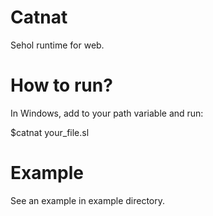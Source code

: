 # Catnat
Sehol runtime for web.
# How to run?

In Windows, add to your path variable and run:

$catnat your_file.sl

# Example

See an example in example directory.
